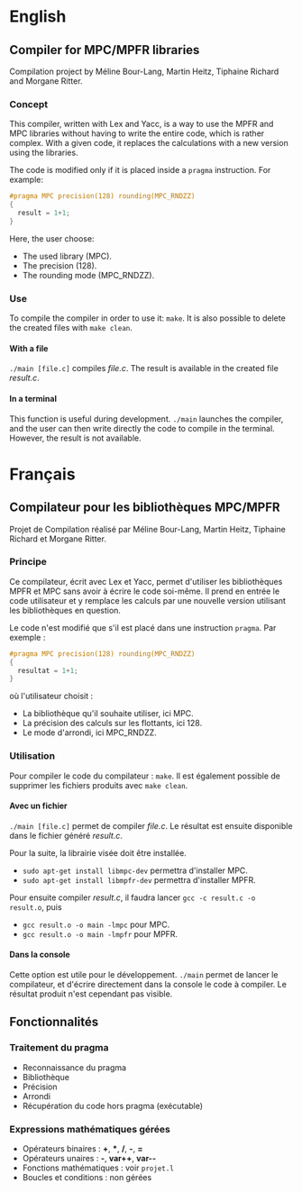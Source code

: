 # English

## Compiler for MPC/MPFR libraries
Compilation project by Méline Bour-Lang, Martin Heitz, Tiphaine Richard and Morgane Ritter.

### Concept

This compiler, written with Lex and Yacc, is a way to use the MPFR and MPC libraries without having to write the entire code, which is rather complex.
With a given code, it replaces the calculations with a new version using the libraries.

The code is modified only if it is placed inside a `pragma` instruction. For example:

```c
#pragma MPC precision(128) rounding(MPC_RNDZZ)
{
  result = 1+1;
}
```

Here, the user choose:
- The used library (MPC).
- The precision (128).
- The rounding mode (MPC_RNDZZ).

### Use

To compile the compiler in order to use it: `make`.
It is also possible to delete the created files with `make clean`.

#### With a file

`./main [file.c]` compiles *file.c*. The result is available in the created file *result.c*.

#### In a terminal

This function is useful during development.
`./main` launches the compiler, and the user can then write directly the code to compile in the terminal. However, the result is not available.

# Français

## Compilateur pour les bibliothèques MPC/MPFR
Projet de Compilation réalisé par Méline Bour-Lang, Martin Heitz, Tiphaine Richard et Morgane Ritter.

### Principe

Ce compilateur, écrit avec Lex et Yacc, permet d'utiliser les bibliothèques MPFR et MPC sans avoir à écrire le code soi-même. Il prend en entrée le code utilisateur et y remplace les calculs par une nouvelle version utilisant les bibliothèques en question.

Le code n'est modifié que s'il est placé dans une instruction `pragma`. Par exemple :

```c
#pragma MPC precision(128) rounding(MPC_RNDZZ)
{
  resultat = 1+1;
}
```

où l'utilisateur choisit :
- La bibliothèque qu'il souhaite utiliser, ici MPC.
- La précision des calculs sur les flottants, ici 128.
- Le mode d'arrondi, ici MPC_RNDZZ.

### Utilisation

Pour compiler le code du compilateur :
`make`.
Il est également possible de supprimer les fichiers produits avec `make clean`.

#### Avec un fichier

`./main [file.c]` permet de compiler *file.c*. Le résultat est ensuite disponible dans le fichier généré *result.c*.

Pour la suite, la librairie visée doit être installée.
- `sudo apt-get install libmpc-dev` permettra d'installer MPC.
- `sudo apt-get install libmpfr-dev` permettra d'installer MPFR.

Pour ensuite compiler *result.c*, il faudra lancer `gcc -c result.c -o result.o`, puis

- `gcc result.o -o main -lmpc` pour MPC.
- `gcc result.o -o main -lmpfr` pour MPFR.

#### Dans la console

Cette option est utile pour le développement.
`./main` permet de lancer le compilateur, et d'écrire directement dans la console le code à compiler. Le résultat produit n'est cependant pas visible.

## Fonctionnalités

### Traitement du pragma

- Reconnaissance du pragma
- Bibliothèque
- Précision
- Arrondi
- Récupération du code hors pragma (exécutable)

### Expressions mathématiques gérées

- Opérateurs binaires : **+**, **\***, **/**, **-**, **=**
- Opérateurs unaires : **-**, **var++**, **var--**
- Fonctions mathématiques : voir `projet.l`
- Boucles et conditions : non gérées
